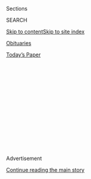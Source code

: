 <div id="app">

<div>

<div>

<div>

<div class="NYTAppHideMasthead css-1q2w90k e1suatyy0">

<div class="section css-ui9rw0 e1suatyy2">

<div class="css-eph4ug er09x8g0">

<div class="css-6n7j50">

</div>

<span class="css-1dv1kvn">Sections</span>

<div class="css-10488qs">

<span class="css-1dv1kvn">SEARCH</span>

</div>

[Skip to content](#site-content)[Skip to site
index](#site-index)

</div>

<div id="masthead-section-label" class="css-1wr3we4 eaxe0e00">

[Obituaries](https://www.nytimes3xbfgragh.onion/section/obituaries)

</div>

<div class="css-10698na e1huz5gh0">

</div>

</div>

<div id="masthead-bar-one" class="section hasLinks css-15hmgas e1csuq9d3">

<div class="css-uqyvli e1csuq9d0">

</div>

<div class="css-1uqjmks e1csuq9d1">

</div>

<div class="css-9e9ivx">

[](https://myaccount.nytimes3xbfgragh.onion/auth/login?response_type=cookie&client_id=vi)

</div>

<div class="css-1bvtpon e1csuq9d2">

[Today’s
Paper](https://www.nytimes3xbfgragh.onion/section/todayspaper)

</div>

</div>

</div>

</div>

<div data-aria-hidden="false">

<div id="site-content" data-role="main">

<div>

<div class="css-1aor85t" style="opacity:0.000000001;z-index:-1;visibility:hidden">

<div class="css-1hqnpie">

<div class="css-epjblv">

<span class="css-17xtcya">[Obituaries](/section/obituaries)</span><span class="css-x15j1o">|</span><span class="css-fwqvlz">Overlooked
No More: Roland Johnson, Who Fought to Shut Down Institutions for the
Disabled</span>

</div>

<div class="css-k008qs">

<div class="css-1iwv8en">

<span class="css-18z7m18"></span>

<div>

</div>

</div>

<span class="css-1n6z4y">https://nyti.ms/2BLiv8g</span>

<div class="css-1705lsu">

<div class="css-4xjgmj">

<div class="css-4skfbu" data-role="toolbar" data-aria-label="Social Media Share buttons, Save button, and Comments Panel with current comment count" data-testid="share-tools">

  - 
  - 
  - 
  - 
    
    <div class="css-6n7j50">
    
    </div>

  - 

</div>

</div>

</div>

</div>

</div>

</div>

<div id="NYT_TOP_BANNER_REGION" class="css-13pd83m">

</div>

<div id="top-wrapper" class="css-1sy8kpn">

<div id="top-slug" class="css-l9onyx">

Advertisement

</div>

[Continue reading the main
story](#after-top)

<div class="ad top-wrapper" style="text-align:center;height:100%;display:block;min-height:250px">

<div id="top" class="place-ad" data-position="top" data-size-key="top">

</div>

</div>

<div id="after-top">

</div>

</div>

<div>

<div id="sponsor-wrapper" class="css-1hyfx7x">

<div id="sponsor-slug" class="css-19vbshk">

Supported by

</div>

[Continue reading the main
story](#after-sponsor)

<div id="sponsor" class="ad sponsor-wrapper" style="text-align:center;height:100%;display:block">

</div>

<div id="after-sponsor">

</div>

</div>

<div class="css-186x18t">

</div>

<div class="css-1vkm6nb ehdk2mb0">

# Overlooked No More: Roland Johnson, Who Fought to Shut Down Institutions for the Disabled

</div>

He survived 13 years of neglect and abuse, including sexual assault, at
the notorious Pennhurst State School and Hospital outside Philadelphia
before emerging as a champion for the disabled.

<div class="css-79elbk" data-testid="photoviewer-wrapper">

<div class="css-z3e15g" data-testid="photoviewer-wrapper-hidden">

</div>

<div class="css-1a48zt4 ehw59r15" data-testid="photoviewer-children">

![<span class="css-16f3y1r e13ogyst0" data-aria-hidden="true">Roland
Johnson in 1963. By speaking up about the horrors he endured at a
state-run hospital for the disabled, he was at the forefront of an
emerging self-advocacy
movement.</span><span class="css-cnj6d5 e1z0qqy90" itemprop="copyrightHolder"><span class="css-1ly73wi e1tej78p0">Credit...</span><span><span>via
the Johnson
family</span></span></span>](https://static01.graylady3jvrrxbe.onion/images/2020/08/03/multimedia/03overlooked-johnson-01/00overlooked-johnson-01-articleLarge.jpg?quality=75&auto=webp&disable=upscale)

</div>

</div>

<div class="css-18e8msd">

<div class="css-vp77d3 epjyd6m0">

<div class="css-1baulvz">

By <span class="css-1baulvz last-byline" itemprop="name">Glenn
Rifkin</span>

</div>

</div>

  - 
    
    <div class="css-ld3wwf e16638kd2">
    
    July 31,
    2020
    
    </div>

  - 
    
    <div class="css-4xjgmj">
    
    <div class="css-d8bdto" data-role="toolbar" data-aria-label="Social Media Share buttons, Save button, and Comments Panel with current comment count" data-testid="share-tools">
    
      - 
      - 
      - 
      - 
        
        <div class="css-6n7j50">
        
        </div>
    
      - 
    
    </div>
    
    </div>

</div>

</div>

<div class="section meteredContent css-1r7ky0e" name="articleBody" itemprop="articleBody">

<div class="css-1fanzo5 StoryBodyCompanionColumn">

<div class="css-53u6y8">

*Overlooked is a series of obituaries about remarkable people whose
deaths, beginning in 1851, went unreported in The Times. This latest
installment is part of a series exploring how the Americans With
Disabilities Act has shaped modern life for disabled people.*[*Share
your
stories*](https://www.nytimes3xbfgragh.onion/2020/07/10/reader-center/disability-america-questions.html)
*or email us at ada@NYTimes.com.*

In 1958, when Roland Johnson was 12, his parents sent him to the
Pennhurst State School and Hospital outside Philadelphia. There he would
spend 13 tormented years living through the nightmare of
institutionalization that was commonplace in mid-20th-century America.

Terrified and confused, Roland, who had an intellectual disability,
quickly discovered the [inhumane realities of
Pennhurst,](https://timesmachine.nytimes3xbfgragh.onion/timesmachine/1983/11/04/017104.html?pageNumber=38)
including neglect, beatings and sexual assault. And as a Black child, he
encountered the toxic racism roiling life both outside and within the
institution’s walls.

“After that long ride up there, it was just horrible,” Johnson wrote of
his arrival at Pennhurst in a posthumously published autobiography,
“Lost in a Desert World” (2002, with Karl Williams). He described
himself as having been “lost and lonely,” as if “in a desert world.”

</div>

</div>

<div class="css-1fanzo5 StoryBodyCompanionColumn">

<div class="css-53u6y8">

“I thought I would be there forever,” he added.

But Johnson did get out, and would see his family again. More
remarkably, he would survive a prolonged and difficult transition to the
outside world and emerge as a pioneering champion for the disabled.
Through speeches across the country and in courtroom testimony, he
played a significant part in the shutting down of Pennhurst in 1987. He
also assisted in the release of countless people from other state
institutions. By demonstrating that the developmentally disabled could
speak up for themselves, he was at the forefront of an emerging
self-advocacy movement that would take hold in the Philadelphia area in
the 1970s.

</div>

</div>

<div class="css-79elbk" data-testid="photoviewer-wrapper">

<div class="css-z3e15g" data-testid="photoviewer-wrapper-hidden">

</div>

<div class="css-1a48zt4 ehw59r15" data-testid="photoviewer-children">

![<span class="css-16f3y1r e13ogyst0" data-aria-hidden="true">Roland
with his niece in 1954. His mother tried to raise him at home but could
not cope with his disruptive
behavior. </span><span class="css-cnj6d5 e1z0qqy90" itemprop="copyrightHolder"><span class="css-1ly73wi e1tej78p0">Credit...</span><span>via
the Johnson
family</span></span>](https://static01.graylady3jvrrxbe.onion/images/2020/08/03/multimedia/03overlooked-johnson-02/00overlooked-johnson-02-articleLarge.jpg?quality=75&auto=webp&disable=upscale)

</div>

</div>

<div class="css-1fanzo5 StoryBodyCompanionColumn">

<div class="css-53u6y8">

As president of the Philadelphia chapter of Speaking for Ourselves, a
Pennsylvania organization that later expanded nationally, Johnson became
a spokesman and a mentor for others who had been institutionalized,
including Deborah Robinson, who succeeded Johnson as president.

“He was a strong and powerful speaker,” Robinson said in an interview,
“who believed in people getting out of institutions, living in the
community and having their own voice.”

Johnson [began every speech with his
mantra](https://www.youtube.com/watch?v=zFI7u6V_GvA): “Who’s in
control?” He urged his audiences not to feel trapped by others
dictating every facet of their existence. “The only way to break that
barrier is to tell people that you are in control over your own life and
in your own ways,” he declared.

</div>

</div>

<div class="css-1fanzo5 StoryBodyCompanionColumn">

<div class="css-53u6y8">

When Johnson died on Aug. 29, 1994, at 48 after being trapped in a house
fire, he left an indelible legacy: his work on behalf of one of the most
disenfranchised segments of society. He became president of the board of
Speaking for Ourselves and a board member of [Self Advocates Becoming
Empowered](https://www.sabeusa.org/), a national organization. When
President George H.W. Bush [signed the landmark Americans with
Disabilities
Act](https://www.nytimes3xbfgragh.onion/interactive/2020/us/disability-ADA-30-anniversary.html)
on July 26, 1990, on the South Lawn of the White House, Johnson was
there, part of a delegation that had arrived to witness that historic
moment.

</div>

</div>

<div class="css-79elbk" data-testid="photoviewer-wrapper">

<div class="css-z3e15g" data-testid="photoviewer-wrapper-hidden">

</div>

<div class="css-1a48zt4 ehw59r15" data-testid="photoviewer-children">

<div class="css-1xdhyk6 erfvjey0">

<span class="css-1ly73wi e1tej78p0">Image</span>

<div class="css-zjzyr8">

<div data-testid="lazyimage-container" style="height:451.11111111111114px">

</div>

</div>

</div>

<span class="css-16f3y1r e13ogyst0" data-aria-hidden="true">Johnson in
1993 offering an award to President George H.W. Bush for his work to ban
discrimination against people with
disabilities.</span><span class="css-cnj6d5 e1z0qqy90" itemprop="copyrightHolder"><span class="css-1ly73wi e1tej78p0">Credit...</span><span>AB
Historic/Alamy</span></span>

</div>

</div>

<div class="css-1fanzo5 StoryBodyCompanionColumn">

<div class="css-53u6y8">

“It is impossible to know the courage of a man who had slung at him the
worst labels and insults imaginable, who suffered abuse and neglect, and
who belonged to a group totally discounted by society,” Nancy Thaler,
the former deputy secretary of the Pennsylvania Office of Developmental
Programs, wrote in an open letter after his death, “but who nevertheless
stood up in public to speak for himself and his people. Roland gave
voice to the people. Roland made us listen. Roland changed how we think
about disabilities.”

[James W. Conroy](http://www.eoutcome.org/default.aspx?pg=326), a
medical sociologist who worked on the litigation that led to the closing
of Pennhurst, worked closely with Johnson in overseeing
[studies](https://aspe.hhs.gov/basic-report/pennhurst-longitudinal-study-combined-report-five-years-research-and-analysis)
of what happens to people when they leave institutions.

“He motivated his friends and others at Speaking for Ourselves, and he
really pushed the movement toward freedom,” Conroy said in a phone
interview. “His was a fantastic contribution unlike any I’ve ever seen.”

Roland Johnson was born in Philadelphia on Sept. 14, 1945, to Grace and
Roy Johnson. His father was an auto mechanic, his mother a housekeeper.
Roland’s twin, Rosemary, died in infancy. With nine children,life was a
struggle for the Johnson family. Because both parents had to work, the
older children had to care for the younger ones.

When it became clear that Roland had been born with an intellectual
disability, his parents were urged to put the baby in an institution,
the norm at the time. But Roland’s parents refused to do that and tried
to raise him at home.

</div>

</div>

<div class="css-1fanzo5 StoryBodyCompanionColumn">

<div class="css-53u6y8">

“His family failed him,” LaVerne Cheatham, his closest sibling, said in
an interview. “It was a sad situation. All of us, including me, didn’t
give him what he needed.” She said of her mother, “There wasn’t a day
that she didn’t worry about him.”

With public schools unable or unwilling to accommodate him, he stayed at
home. In his book, Johnson describes himself as having had an insatiable
appetite and a penchant for stealing food from stores and running away.
His mother, he wrote, “didn’t know how to handle me.”

To punish him, he said, she’d first heat a knife on a stove. “Then she
put it on my hand and burnt me with it,” he wrote. “And then she had an
iron and she whipped me with the iron cord and made bruises all over my
back. I don’t blame her for it — I probably needed it, a licking. My
mother tried but she couldn’t take it anymore.”

His parents turned to the Philadelphia children’s court for help.
Instructed to send him to a state institution, they chose Pennhurst,
originally called the Eastern State Institution for the Feeble-Minded
and Epileptic when it opened in 1908.

“This is it for me,” Johnson remembered thinking. “I guess I will be
locked up in there, in a big cellar with locks.”

At Pennhurst he was traumatized by the emotional and physical abuse. He
was ridiculed: “You’re stupid. You’re crazy. Dummy, Dopey, don’t know
nothing.” He witnessed patients being beaten by other patients with
broom handles and hid under the bed to avoid the same fate. He saw a
young patient drink a bottle of liquid Thorazine, an antipsychotic, and
die of an overdose. A young friend was strangled with a rope and left to
die in a filthy, rat-infested punishment ward. In his frustration and
anger, Johnson broke windows, for which he was locked in the punishment
ward and forced to scrub its walls and floors.

The sexual abuse began early on. “All this stuff happened late at
night,” he wrote, adding, “They did awful things to me.” From multiple
rapes, he said, he contracted sexually transmitted diseases. Years after
he left Pennhurst he learned that he was H.I.V. positive.

</div>

</div>

<div class="css-1fanzo5 StoryBodyCompanionColumn">

<div class="css-53u6y8">

Because the institution was severely understaffed and overpopulated,
Johnson and others were forced to do laundry and maintenance and care
for the young children and babies. “Nobody got paid,” he wrote. “They
would work, work, work.”

Pennhurst was once called “the shame of the nation,” according to
[Preserve Pennhurst](http://www.preservepennhurst.org/), a website
dedicated to preserving the lessons from its dark legacy.

In 1968, [Bill
Baldini](https://www.broadcastpioneers.com/billbaldini.html), a
Philadelphia television news reporter, produced a six-part exposé about
Pennhurst called “[Suffer the Little
Children](http://www.preservepennhurst.org/default.aspx?pg=26).” Johnson
was one of the children he interviewed.

“We ship them 25 miles out of town to an institution and forget them,
while they decay from neglect,” Baldini said in the introduction to the
series. “Zoos spend more on their wild animals than Pennsylvania spends
on its 2,800 patients at Pennhurst.”

The series resulted in lawsuits that led to Pennhurst’s closing. Johnson
was released in 1971.

Afterward he stayed with his family, but the old tensions flared up
anew, and before long he moved out, rooming in boardinghouses and
holding low-paying jobs. At one boardinghouse he got into a fight with
another former patient and was arrested. “The police threw me against
the wall and threw me in the paddy wagon, and it hurt my head,” he
recalled in his book.

A bicycle accident and a series of illnesses landed him in a hospital.
He eventually joined a psychiatric day program, and his life began to
improve.

Johnson heard about Speaking for Ourselves in the early 1980s while
working as a janitor. He went to a conference and stood in the back to
observe. Surprising himself, he spoke up. “We’re tired of the old
system,” he recalled saying. “We need to make things change, to make
things happen.”

</div>

</div>

<div class="css-1fanzo5 StoryBodyCompanionColumn">

<div class="css-53u6y8">

Mark Friedman, who helped found the organization, saw something in
Johnson.

“He found great camaraderie with other disabled people, who accepted him
and loved him,” Mr. Friedman said in a phone interview. “To this day,
people still talk about him and share stories and still look up to
Roland — and it’s been decades since he
passed.”

</div>

</div>

<div style="max-width:100%;margin:0 auto">

<div class="css-17dprlf" data-id="100000005768649" data-slug="overlooked-archive-collection" style="max-width:2000px">

</div>

</div>

</div>

<div>

</div>

<div>

</div>

<div>

</div>

<div>

<div id="bottom-wrapper" class="css-1ede5it">

<div id="bottom-slug" class="css-l9onyx">

Advertisement

</div>

[Continue reading the main
story](#after-bottom)

<div id="bottom" class="ad bottom-wrapper" style="text-align:center;height:100%;display:block;min-height:90px">

</div>

<div id="after-bottom">

</div>

</div>

</div>

</div>

</div>

## Site Index

<div>

</div>

## Site Information Navigation

  - [© <span>2020</span> <span>The New York Times
    Company</span>](https://help.nytimes3xbfgragh.onion/hc/en-us/articles/115014792127-Copyright-notice)

<!-- end list -->

  - [NYTCo](https://www.nytco.com/)
  - [Contact
    Us](https://help.nytimes3xbfgragh.onion/hc/en-us/articles/115015385887-Contact-Us)
  - [Work with us](https://www.nytco.com/careers/)
  - [Advertise](https://nytmediakit.com/)
  - [T Brand Studio](http://www.tbrandstudio.com/)
  - [Your Ad
    Choices](https://www.nytimes3xbfgragh.onion/privacy/cookie-policy#how-do-i-manage-trackers)
  - [Privacy](https://www.nytimes3xbfgragh.onion/privacy)
  - [Terms of
    Service](https://help.nytimes3xbfgragh.onion/hc/en-us/articles/115014893428-Terms-of-service)
  - [Terms of
    Sale](https://help.nytimes3xbfgragh.onion/hc/en-us/articles/115014893968-Terms-of-sale)
  - [Site
    Map](https://spiderbites.nytimes3xbfgragh.onion)
  - [Help](https://help.nytimes3xbfgragh.onion/hc/en-us)
  - [Subscriptions](https://www.nytimes3xbfgragh.onion/subscription?campaignId=37WXW)

</div>

</div>

</div>

</div>

